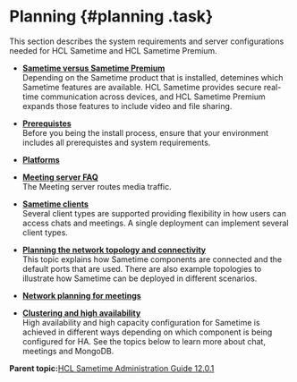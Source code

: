 # Planning {#planning .task}

This section describes the system requirements and server configurations needed for HCL Sametime and HCL Sametime Premium.

-   **[Sametime versus Sametime Premium](sametime_premium.md)**  
Depending on the Sametime product that is installed, detemines which Sametime features are available. HCL Sametime provides secure real-time communication across devices, and HCL Sametime Premium expands those features to include video and file sharing.
-   **[Prerequistes](c_planning_prereqs.md)**  
Before you being the install process, ensure that your environment includes all prerequistes and system requirements.
-   **[Platforms](c_planning_platforms.md)**  

-   **[Meeting server FAQ](planning_meetingserver.md)**  
The Meeting server routes media traffic.
-   **[Sametime clients](hcl_sametime_clients.md)**  
Several client types are supported providing flexibility in how users can access chats and meetings. A single deployment can implement several client types.
-   **[Planning the network topology and connectivity](topology.md)**  
This topic explains how Sametime components are connected and the default ports that are used. There are also example topologies to illustrate how Sametime can be deployed in different scenarios.
-   **[Network planning for meetings](network_planning.md)**  

-   **[Clustering and high availability](cluster_highavailability.md)**  
High availability and high capacity configuration for Sametime is achieved in different ways depending on which component is being configured for HA. See the topics below to learn more about chat, meetings and MongoDB.

**Parent topic:**[HCL Sametime Administration Guide 12.0.1](administrator_doc.md)

